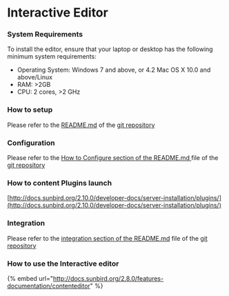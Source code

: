 # Interactive Editor

### System Requirements <a href="#system-requirements" id="system-requirements"></a>

To install the editor, ensure that your laptop or desktop has the following minimum system requirements:

* Operating System: Windows 7 and above, or 4.2 Mac OS X 10.0 and above/Linux
* RAM: >2GB
* CPU: 2 cores, >2 GHz

### How to setup

Please refer to the [README.md](https://github.com/project-sunbird/sunbird-content-editor#how-to-setup-sunbird-content-editor-in-your-local-machine) of the [git repository](https://github.com/project-sunbird/sunbird-content-editor)

### Configuration

Please refer to the [How to Configure section of the README.md ](https://github.com/project-sunbird/sunbird-content-editor#how-to-configure-the-sunbird-content-editor)file of the [git repository](https://github.com/project-sunbird/sunbird-content-editor)

### How to content Plugins launch

[http://docs.sunbird.org/2.10.0/developer-docs/server-installation/plugins/](http://docs.sunbird.org/2.10.0/developer-docs/server-installation/plugins/)

### Integration

Please refer to the [integration section of the README.md](https://github.com/gouravmore/sunbird-generic-editor/blob/release-4.8.0/README.md#integration) file of the [git repository](https://github.com/project-sunbird/sunbird-content-editor)

### How to use the Interactive editor

{% embed url="http://docs.sunbird.org/2.8.0/features-documentation/contenteditor" %}
